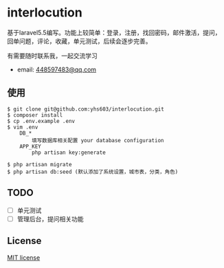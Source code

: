 # interlocution

基于laravel5.5编写。功能上较简单：登录，注册，找回密码，邮件激活，提问，回单问题，评论，收藏，单元测试，后续会逐步完善。

有需要随时联系我，一起交流学习 

- email: 448597483@qq.com


## 使用

```
$ git clone git@github.com:yhs603/interlocution.git
$ composer install
$ cp .env.example .env
$ vim .env
    DB_*
        填写数据库相关配置 your database configuration
    APP_KEY
        php artisan key:generate

$ php artisan migrate
$ php artisan db:seed (默认添加了系统设置，城市表，分类，角色)
```

## TODO
- [ ] 单元测试
- [ ] 管理后台，提问相关功能

## License

[MIT license](http://opensource.org/licenses/MIT)
